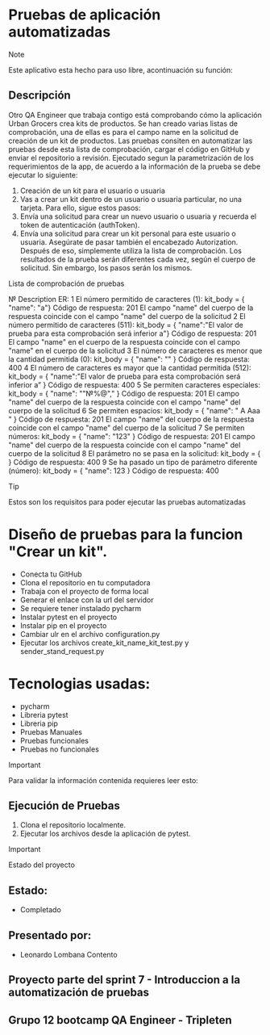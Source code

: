 # Pruebas de aplicación automatizadas
> [!NOTE]
> Este aplicativo esta hecho para uso libre, acontinuación su función:

## Descripción
Otro QA Engineer que trabaja contigo está comprobando cómo la aplicación Urban Grocers crea kits de productos. Se han creado varias listas de comprobación, una de ellas es para el campo name en la solicitud de creación de un kit de productos. Las pruebas consiten en automatizar las pruebas desde esta lista de comprobación, cargar el código en GitHub y enviar el repositorio a revisión.
Ejecutado segun la parametrización de los requerimientos de la app, de acuerdo a la información de la prueba se debe ejecutar lo siguiente:

1. Creación de un kit para el usuario o usuaria
2. Vas a crear un kit dentro de un usuario o usuaria particular, no una tarjeta. Para ello, sigue estos pasos:
3. Envía una solicitud para crear un nuevo usuario o usuaria y recuerda el token de autenticación (authToken).
4. Envía una solicitud para crear un kit personal para este usuario o usuaria. Asegúrate de pasar también el encabezado Autorization. Después de eso, simplemente utiliza la lista de comprobación. Los resultados de la prueba serán diferentes cada vez, según el cuerpo de solicitud. Sin embargo, los pasos serán los mismos.

Lista de comprobación de pruebas

№	Description	ER:
1	El número permitido de caracteres (1): kit_body = { "name": "a"}	Código de respuesta: 201 El campo "name" del cuerpo de la respuesta coincide con el campo "name" del cuerpo de la solicitud
2	El número permitido de caracteres (511): kit_body = { "name":"El valor de prueba para esta comprobación será inferior a"}	Código de respuesta: 201 El campo "name" en el cuerpo de la respuesta coincide con el campo "name" en el cuerpo de la solicitud
3	El número de caracteres es menor que la cantidad permitida (0): kit_body = { "name": "" }	Código de respuesta: 400
4	El número de caracteres es mayor que la cantidad permitida (512): kit_body = { "name":"El valor de prueba para esta comprobación será inferior a” }	Código de respuesta: 400
5	Se permiten caracteres especiales: kit_body = { "name": ""№%@"," }	Código de respuesta: 201 El campo "name" del cuerpo de la respuesta coincide con el campo "name" del cuerpo de la solicitud
6	Se permiten espacios: kit_body = { "name": " A Aaa " }	Código de respuesta: 201 El campo "name" del cuerpo de la respuesta coincide con el campo "name" del cuerpo de la solicitud
7	Se permiten números: kit_body = { "name": "123" }	Código de respuesta: 201 El campo "name" del cuerpo de la respuesta coincide con el campo "name" del cuerpo de la solicitud
8	El parámetro no se pasa en la solicitud: kit_body = { }	Código de respuesta: 400
9	Se ha pasado un tipo de parámetro diferente (número): kit_body = { "name": 123 }	Código de respuesta: 400


> [!TIP]
> Estos son los requisitos para poder ejecutar las pruebas automatizadas

# Diseño de pruebas para la funcion "Crear un kit".
- Conecta tu GitHub
- Clona el repositorio en tu computadora
- Trabaja con el proyecto de forma local
- Generar el enlace con la url del servidor
- Se requiere tener instalado pycharm
- Instalar pytest en el proyecto
- Instalar pip en el proyecto
- Cambiar ulr en el archivo configuration.py
- Ejecutar los archivos create_kit_name_kit_test.py y sender_stand_request.py

# Tecnologias usadas:
- pycharm
- Libreria pytest
- Libreria pip
- Pruebas Manuales
- Pruebas funcionales
- Pruebas no funcionales

> [!IMPORTANT]
> Para validar la información contenida requieres leer esto:

## Ejecución de Pruebas 
1. Clona el repositorio localmente.
2. Ejecutar los archivos desde la aplicación de pytest.


> [!IMPORTANT]
> Estado del proyecto

## Estado:
- Completado

## Presentado por:
- Leonardo Lombana Contento

## Proyecto parte del sprint 7 - Introduccion a la automatización de pruebas
## Grupo 12 bootcamp QA Engineer - Tripleten
